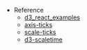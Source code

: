- Reference
  - [d3_react_examples](https://github.com/mikec3/my_tutorials/tree/master/d3_react_examples)
  - [axis-ticks](https://observablehq.com/@d3/axis-ticks)
  - [scale-ticks](https://observablehq.com/@d3/scale-ticks)
  - [d3-scaletime](https://observablehq.com/@d3/d3-scaletime)
